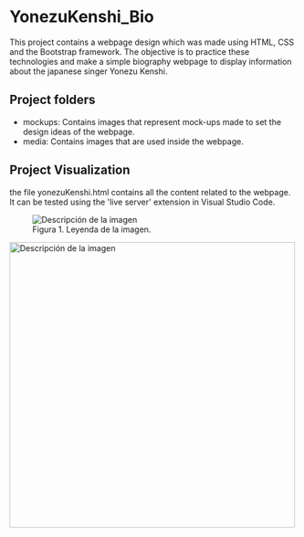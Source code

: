 # YonezuKenshi_Bio
This project contains a webpage design which was made using HTML, CSS and the Bootstrap framework. The objective is to practice these technologies and make a simple biography webpage to display information about the japanese singer Yonezu Kenshi.

## Project folders
* mockups: Contains images that represent mock-ups made to set the design ideas of the webpage.
* media: Contains images that are used inside the webpage.

## Project Visualization
the file yonezuKenshi.html contains all the content related to the webpage. It can be tested using the 'live server' extension in Visual Studio Code.

<figure>
  <img src=["imagen"](https://github.com/fai-aher/YonezuKenshi_Bio/blob/main/mockups/general_mockup_laptop.png) alt="Descripción de la imagen">
  <figcaption>Figura 1. Leyenda de la imagen.</figcaption>
</figure>
<img src=["ruta/de/la/imagen.jpg"](https://github.com/fai-aher/YonezuKenshi_Bio/blob/main/mockups/general_mockup_laptop.png) alt="Descripción de la imagen" width="500">
